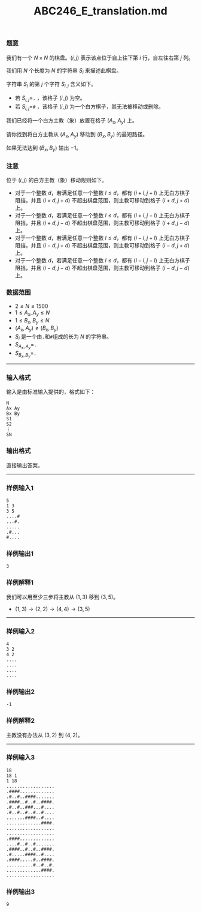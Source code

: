﻿---
title: "ABC246_E_translation.md"
tags: []
author: ""
created: ""
---

### 题意 

我们有一个 $N\times N$ 的棋盘。$(i,j)$ 表示该点位于自上往下第 $i$ 行，自左往右第 $j$ 列。

我们用 $N$ 个长度为 $N$ 的字符串 $S_i$ 来描述此棋盘。

字符串 $S_i$ 的第 $j$ 个字符 $S_{i,j}$ 含义如下。

- 若 $S_{i,j}=$`.` ，该格子  $(i,j)$ 为空。
- 若 $S_{i,j}=$`#` ，该格子  $(i,j)$ 为一个白方棋子，其无法被移动或删除。

我们已经将一个白方主教（象）放置在格子 $(A_x,A_y)$ 上。

请你找到将白方主教从 $(A_x,A_y)$ 移动到 $(B_x,B_y)$ 的最短路径。

如果无法达到 $(B_x,B_y)$ 输出 $-1$。

### 注意

位于 $(i,j)$ 的白方主教（象）移动规则如下。

- 对于一个整数 $d$，若满足任意一个整数 $l\leq d$，都有 $(i+l,j+l)$ 上无白方棋子阻挡，并且 $(i+d,j+d)$ 不超出棋盘范围，则主教可移动到格子 $(i+d,j+d)$ 上。
- 对于一个整数 $d$，若满足任意一个整数 $l\leq d$，都有 $(i+l,j-l)$ 上无白方棋子阻挡，并且 $(i+d,j-d)$ 不超出棋盘范围，则主教可移动到格子 $(i+d,j-d)$ 上。
- 对于一个整数 $d$，若满足任意一个整数 $l\leq d$，都有 $(i-l,j+l)$ 上无白方棋子阻挡，并且 $(i-d,j+d)$ 不超出棋盘范围，则主教可移动到格子 $(i-d,j+d)$ 上。
- 对于一个整数 $d$，若满足任意一个整数 $l\leq d$，都有 $(i-l,j-l)$ 上无白方棋子阻挡，并且 $(i-d,j-d)$ 不超出棋盘范围，则主教可移动到格子 $(i-d,j-d)$ 上。

### 数据范围

- $2\leq N\leq 1500$
- $1\leq A_x,A_y\leq N$
- $1\leq B_x,B_y \leq N$
- $(A_x,A_y)\not= (B_x,B_y)$
- $S_i$ 是一个由`.`和`#`组成的长为 $N$ 的字符串。
- $S_{A_x,A_y}=$`.`
- $S_{B_x,B_y}=$`.`

---

### 输入格式

输入是由标准输入提供的，格式如下：

```
N
Ax Ay
Bx By
S1
S2
⋮
SN
```



### 输出格式

直接输出答案。

---

### 样例输入1

```
5
1 3
3 5
....#
...#.
.....
.#...
#....
```



### 样例输出1

```
3
```



### 样例解释1

我们可以用至少三步将主教从 $(1,3)$ 移到 $(3,5)$。

- $(1,3)\to (2,2)\to(4,4)\to(3,5)$

---

### 样例输入2

```
4
3 2
4 2
....
....
....
....
```



### 样例输出2

```
-1
```



### 样例解释2

主教没有办法从 $(3,2)$ 到 $(4,2)$。

------

### 样例输入3

```
18
18 1
1 18
..................
.####.............
.#..#..####.......
.####..#..#..####.
.#..#..###...#....
.#..#..#..#..#....
.......####..#....
.............####.
..................
..................
.####.............
....#..#..#.......
.####..#..#..####.
.#.....####..#....
.####.....#..####.
..........#..#..#.
.............####.
..................
```



### 样例输出3

```
9
```



